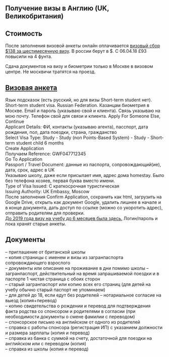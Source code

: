 ## Получение визы в Англию (UK, Великобритания)
## Стоимость
После заполнения визовой анкеты онлайн оплачивается [визовый сбор $138 за шестимесячную визу](https://visa-fees.homeoffice.gov.uk/y/russia/usd/study/short-term-study/short-term-study-up-to-6-months). В россии берут в $. С 06.04.18 £93 повысили на 4 фунта.  

Сдача документов на визу и биометрии только в Москве в визовом центре. Не москвичи тратятся на проезд.
## [Визовая анкета](https://visas-immigration.service.gov.uk/product/uk-visit-visa)
Язык подсказок (есть русский, но для визы Short-term student нет). Short-term student visa. Russian Federation. Казанцам биометрия в Москве. Email и пароль (указываю свой и клиента). Связь указываю на мою почту. Телефон свой для связи и клиента.
Apply For Someone Else, Continue  
Applicant Details: ФИ, контакты (указываю агента), пасспорт, дата рождения, пол, дата поездки, страна, гражданство  
Select Visa Type: Study - Study (non Points-Based System) - Study - Short-term student child 6 months  
Create Application  
Получаем Reference: GWF047712345  
Go To Application  
Passport / Travel Document: данные из паспорта, сопровождающий(ие), дата, срок, адрес в UK  
Указываю школу, даже если присылает имя, адрес дома homestay. Было без телефона хозяев, первая буква вместо имени.  
Type of Visa Issued: C краткосрочная туристическая  
Issuing Authority: UK Embassy, Moscow  
После заполнения Confirm Application, сохранить как html, загрузить на Google Drive, открыть как документ Google, удалить лишнее в начале и в конце документа, дать доступ по ссылке (можно со укоротить адрес), отправить родителям для проверки.  
[До 2019 года визу на учебу до 6 месяцев была здесь.](https://www.visa4uk.fco.gov.uk/Account/login) Логин/пароль и пока хранят старые анкеты. 
## Документы
– приглашение от британской школы  
– копия страницы с именем и визы из загранпаспорта сопровождающего взрослого  
– документы или описание на проживание в дни помимо школы
– загранпаспорт, действительный на время запрашиваемой поездки и в паспорте 1 чистая страница с обоих сторон  
– старый загранпаспорт или копию всех его страниц (для детей на учебу обычно старый паспорт не упоминаем)  
– для детей до 18, если едут без родителей – нотариальное согласие на выезд (копия+перевод)  
– копию свидетельства о рождении и перевод для подтверждения факта родства со спонсором и родителями в согласии (при необходимости документы о смене фамилии с переводом)  
– спонсорское письмо на английском от одного из родителей  
– справка с работы спонсора (регистрация ИП) с указанием должности и размера зарплаты (копия и перевод)  
– справка из банка с суммой на счету, достаточной для поездки на английском или с переводом (копия)  
– справка из школы (копия и перевод)  

